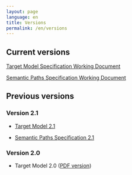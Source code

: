 ```yaml
---
layout: page
language: en
title: Versions
permalink: /en/versions
---
```


## Current versions

[Target Model Specification Working Document](/collections-model/en/target-model/current/introduction)

[Semantic Paths Specification Working Document](/collections-model/en/semantic-paths-specification/current/introduction)

## Previous versions

### Version 2.1

- [Target Model 2.1](/collections-model/en/target-model/version-2-1/introduction)

- [Semantic Paths Specification 2.1](/collections-model/en/semantic-paths-specification/version-2-1/introduction)

### Version 2.0

- Target Model 2.0 ([PDF version](https://drive.google.com/file/d/1-WkmSzsXj3hP9snbkKuPRMizELbTZ5C2/view?usp=sharing))